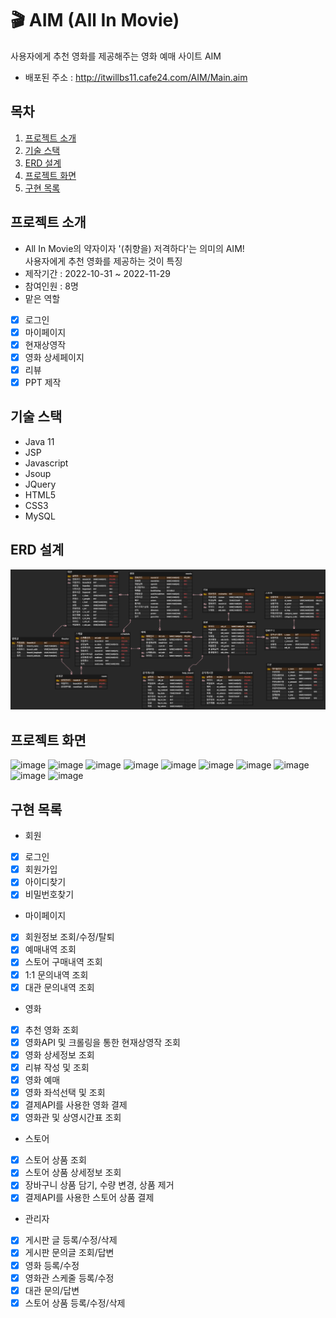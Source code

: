 # :clapper: AIM (All In Movie)
사용자에게 추천 영화를 제공해주는 영화 예매 사이트 AIM 
* 배포된 주소 : http://itwillbs11.cafe24.com/AIM/Main.aim

## 목차
1. [프로젝트 소개](#프로젝트-소개)
2. [기술 스택](#기술-스택)
3. [ERD 설계](#ERD-설계)
4. [프로젝트 화면](#프로젝트-화면)
5. [구현 목록](#구현-목록)

## 프로젝트 소개
* All In Movie의 약자이자 '(취향을) 저격하다'는 의미의 AIM!<br/> 사용자에게 추천 영화를 제공하는 것이 특징
* 제작기간 : 2022-10-31 ~ 2022-11-29
* 참여인원 : 8명
* 맡은 역할
- [X] 로그인
- [X] 마이페이지
- [X] 현재상영작
- [X] 영화 상세페이지
- [X] 리뷰
- [X] PPT 제작
  
## 기술 스택
* Java 11
* JSP
* Javascript
* Jsoup
* JQuery
* HTML5
* CSS3
* MySQL

## ERD 설계
![image](https://github.com/csy9287/AIMAIM/blob/master/AIM%20ERD.png?raw=true)

## 프로젝트 화면
![image](https://user-images.githubusercontent.com/77379794/224929773-4cb5ca4b-825d-4a73-ac7b-d4d40fd640fb.PNG)
![image](https://user-images.githubusercontent.com/77379794/224930455-bf7ed995-48a8-44d2-8565-b0b622da1f27.PNG)
![image](https://user-images.githubusercontent.com/77379794/224931196-78ab0cb6-dd92-4596-b981-c765b3ac7be1.png)
![image](https://user-images.githubusercontent.com/77379794/224930539-c163b20d-042a-4187-aa4c-6d35bc8dcb0a.PNG)
![image](https://user-images.githubusercontent.com/77379794/224930566-9a7afabe-2115-47f1-8c87-336a1246cd39.PNG)
![image](https://user-images.githubusercontent.com/77379794/224931433-891cd170-21b2-440e-9bb2-993c8c0cd65f.PNG)
![image](https://user-images.githubusercontent.com/77379794/224930643-edbdc9d1-8e6e-4cbf-adc0-c56cfdbc64aa.PNG)
![image](https://user-images.githubusercontent.com/77379794/224930660-8890a040-35f2-4513-8a15-c81de085109f.PNG)
![image](https://user-images.githubusercontent.com/77379794/224930672-6cf6b0ea-a602-46fd-847a-d1cfc532772f.PNG)
![image](https://user-images.githubusercontent.com/77379794/224930683-bc11424c-1ec5-4d10-a81b-e03ee81b92a4.PNG)

## 구현 목록
* 회원
- [X] 로그인
- [X] 회원가입
- [X] 아이디찾기
- [X] 비밀번호찾기
* 마이페이지
- [X] 회원정보 조회/수정/탈퇴
- [X] 예매내역 조회
- [X] 스토어 구매내역 조회
- [X] 1:1 문의내역 조회
- [X] 대관 문의내역 조회
* 영화
- [X] 추천 영화 조회
- [X] 영화API 및 크롤링을 통한 현재상영작 조회
- [X] 영화 상세정보 조회
- [X] 리뷰 작성 및 조회
- [X] 영화 예매
- [X] 영화 좌석선택 및 조회
- [X] 결제API를 사용한 영화 결제
- [X] 영화관 및 상영시간표 조회
* 스토어
- [X] 스토어 상품 조회
- [X] 스토어 상품 상세정보 조회
- [X] 장바구니 상품 담기, 수량 변경, 상품 제거
- [X] 결제API를 사용한 스토어 상품 결제
* 관리자
- [X] 게시판 글 등록/수정/삭제
- [X] 게시판 문의글 조회/답변
- [X] 영화 등록/수정
- [X] 영화관 스케줄 등록/수정
- [X] 대관 문의/답변
- [X] 스토어 상품 등록/수정/삭제
